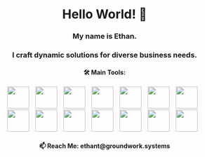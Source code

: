 <h1 align="center">Hello World! 👋</h1> 
<h3 align="center">My name is Ethan.</h3>
<h3 align="center">I craft dynamic solutions for diverse business needs.</h3>
<h4 align="center">🛠️ Main Tools:</h4>
<p align="center">
  <img style="margin-right: 10px;" height="50" width="50" src="https://cdn.jsdelivr.net/gh/devicons/devicon/icons/angularjs/angularjs-plain.svg" />
  <img style="margin-right: 10px;" height="50" width="50" src="https://cdn.jsdelivr.net/gh/devicons/devicon/icons/ionic/ionic-original.svg" />
  <img style="margin-right: 10px;" height="50" width="50" src="https://cdn.jsdelivr.net/gh/devicons/devicon@latest/icons/nodejs/nodejs-plain-wordmark.svg" />
  <img style="margin-right: 10px;" height="50" width="50" src="https://cdn.jsdelivr.net/gh/devicons/devicon/icons/csharp/csharp-plain.svg" />
  <img style="margin-right: 10px;" height="50" width="50" src="https://cdn.jsdelivr.net/gh/devicons/devicon/icons/dotnetcore/dotnetcore-original.svg" />
  <img style="margin-right: 10px;" height="50" width="50" src="https://cdn.jsdelivr.net/gh/devicons/devicon/icons/go/go-original-wordmark.svg" />
  <img style="margin-right: 10px;" height="50" width="50" src="https://cdn.jsdelivr.net/gh/devicons/devicon/icons/python/python-plain.svg" />
  <img style="margin-right: 10px;" height="50" width="50" src="https://cdn.jsdelivr.net/gh/devicons/devicon/icons/typescript/typescript-plain.svg" />
  <img style="margin-right: 10px;" height="50" width="50" src="https://cdn.jsdelivr.net/gh/devicons/devicon/icons/javascript/javascript-plain.svg" />
  <img style="margin-right: 10px;" height="50" width="50" src="https://cdn.jsdelivr.net/gh/devicons/devicon/icons/microsoftsqlserver/microsoftsqlserver-plain-wordmark.svg" />
  <img style="margin-right: 10px;" height="50" width="50" src="https://cdn.jsdelivr.net/gh/devicons/devicon@latest/icons/mysql/mysql-plain-wordmark.svg" />
  <img style="margin-right: 10px;" height="50" width="50" src="https://cdn.jsdelivr.net/gh/devicons/devicon/icons/git/git-plain.svg" />
  <img style="margin-right: 10px;" height="50" width="50" src="https://cdn.jsdelivr.net/gh/devicons/devicon/icons/docker/docker-plain.svg" />
  <img style="margin-right: 10px;" height="50" width="50" src="https://cdn.jsdelivr.net/gh/devicons/devicon/icons/azure/azure-original.svg" />
</p>

<h4 align="center">📫 Reach Me: ethant@groundwork.systems</h4>
<!--
<img align="center" src="https://github-readme-stats-git-masterorgs-github-readme-stats-team.vercel.app/api?username=EthanTuning&theme=dark&include_orgs=true" />

